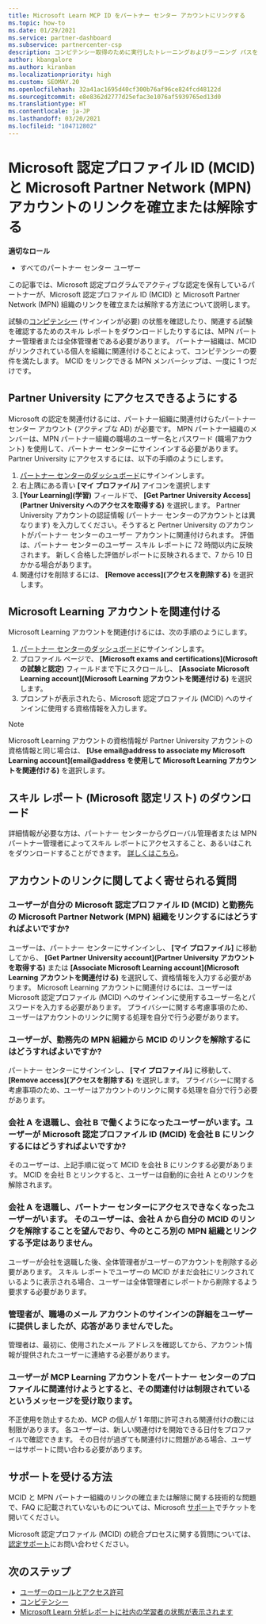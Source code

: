 ```yaml
---
title: Microsoft Learn MCP ID をパートナー センター アカウントにリンクする
ms.topic: how-to
ms.date: 01/29/2021
ms.service: partner-dashboard
ms.subservice: partnercenter-csp
description: コンピテンシー取得のために実行したトレーニングおよびラーニング パスを会社が確認できるように、MCP ID をパートナー センター アカウントに関連付ける方法について説明します。
author: kbangalore
ms.author: kiranban
ms.localizationpriority: high
ms.custom: SEOMAY.20
ms.openlocfilehash: 32a41ac1695d40cf300b76af96ce824fcd48122d
ms.sourcegitcommit: e8e8362d2777d25efac3e1076af5939765ed13d0
ms.translationtype: HT
ms.contentlocale: ja-JP
ms.lasthandoff: 03/20/2021
ms.locfileid: "104712802"
---
```

# <a name="link-or-unlink-a-microsoft-certification-profile-id-mcid-to-a-microsoft-partner-network-mpn-account"></a>Microsoft 認定プロファイル ID (MCID) と Microsoft Partner Network (MPN) アカウントのリンクを確立または解除する

**適切なロール**

- すべてのパートナー センター ユーザー

この記事では、Microsoft 認定プログラムでアクティブな認定を保有しているパートナーが、Microsoft 認定プロファイル ID (MCID) と Microsoft Partner Network (MPN) 組織のリンクを確立または解除する方法について説明します。

試験の[コンピテンシー](https://partner.microsoft.com/pcv/partnership/competencies) (サインインが必要) の状態を確認したり、関連する試験を確認するためのスキル レポートをダウンロードしたりするには、MPN パートナー管理者または全体管理者である必要があります。 パートナー組織は、MCID がリンクされている個人を組織に関連付けることによって、コンピテンシーの要件を満たします。 MCID をリンクできる MPN メンバーシップは、一度に 1 つだけです。

## <a name="get-partner-university-access"></a>Partner University にアクセスできるようにする

Microsoft の認定を関連付けるには、パートナー組織に関連付けらたパートナー センター アカウント (アクティブな AD) が必要です。 MPN パートナー組織のメンバーは、MPN パートナー組織の職場のユーザー名とパスワード (職場アカウント) を使用して、パートナー センターにサインインする必要があります。
Partner University にアクセスするには、以下の手順のようにします。

1. [パートナー センターのダッシュボード](https://partner.microsoft.com/dashboard/)にサインインします。
2. 右上隅にある青い **[マイ プロファイル]** アイコンを選択します
3. **[Your Learning]\(学習\)** フィールドで、 **[Get Partner University Access]\(Partner University へのアクセスを取得する\)** を選択します。 Partner University アカウントの認証情報 (パートナー センターのアカウントとは異なります) を入力してください。そうすると Pertner University のアカウントがパートナー センターのユーザー アカウントに関連付けられます。 評価は、パートナー センターのユーザー スキル レポートに 72 時間以内に反映されます。 新しく合格した評価がレポートに反映されるまで、7 から 10 日かかる場合があります。
4. 関連付けを削除するには、 **[Remove access]\(アクセスを削除する\)** を選択します。

## <a name="associate-a-microsoft-learning-account"></a>Microsoft Learning アカウントを関連付ける

Microsoft Learning アカウントを関連付けるには、次の手順のようにします。 

1. [パートナー センターのダッシュボード](https://partner.microsoft.com/dashboard/)にサインインします。
2. プロファイル ページで、 **[Microsoft exams and certifications]\(Microsoft の試験と認定\)** フィールドまで下にスクロールし、 **[Associate Microsoft Learning account]\(Microsoft Learning アカウントを関連付ける\)** を選択します。
3. プロンプトが表示されたら、Microsoft 認定プロファイル (MCID) へのサインインに使用する資格情報を入力します。

>[!NOTE]
>Microsoft Learning アカウントの資格情報が Partner University アカウントの資格情報と同じ場合は、 **[Use email@address to associate my Microsoft Learning account]\(email@address を使用して Microsoft Learning アカウントを関連付ける\)** を選択します。

## <a name="download-skills-report-microsoft-certification-list"></a>スキル レポート (Microsoft 認定リスト) のダウンロード
詳細情報が必要な方は、パートナー センターからグローバル管理者または MPN パートナー管理者によってスキル レポートにアクセスすること、あるいはこれをダウンロードすることができます。 [詳しくはこちら](./mpn-skills-report.md#view-skills-report-data)。


## <a name="frequently-asked-questions-about-linking-accounts"></a>アカウントのリンクに関してよく寄せられる質問

### <a name="how-can-a-user-link-their-microsoft-certification-profile-id-mcid-with-the-microsoft-partner-network-mpn-organization-they-work-for"></a>ユーザーが自分の Microsoft 認定プロファイル ID (MCID) と勤務先の Microsoft Partner Network (MPN) 組織をリンクするにはどうすればよいですか?

ユーザーは、パートナー センターにサインインし、 **[マイ プロファイル]** に移動してから、 **[Get Partner University account]\(Partner University アカウントを取得する\)** または **[Associate Microsoft Learning account]\(Microsoft Learning アカウントを関連付ける\)** を選択して、資格情報を入力する必要があります。 Microsoft Learning アカウントに関連付けるには、ユーザーは Microsoft 認定プロファイル (MCID) へのサインインに使用するユーザー名とパスワードを入力する必要があります。 プライバシーに関する考慮事項のため、ユーザーはアカウントのリンクに関する処理を自分で行う必要があります。  

### <a name="how-can-a-user-unlink-their-mcid-from-the-mpn-organization-they-work-for"></a>ユーザーが、勤務先の MPN 組織から MCID のリンクを解除するにはどうすればよいですか?

パートナー センターにサインインし、 **[マイ プロファイル]** に移動して、 **[Remove access]\(アクセスを削除する\)** を選択します。 プライバシーに関する考慮事項のため、ユーザーはアカウントのリンクに関する処理を自分で行う必要があります。

### <a name="the-user-left-company-a-and-now-works-for-company-b-how-can-they-link-their-microsoft-certification-profile-id-mcid-with-company-b"></a>会社 A を退職し、会社 B で働くようになったユーザーがいます。ユーザーが Microsoft 認定プロファイル ID (MCID) を会社 B にリンクするにはどうすればよいですか?

そのユーザーは、上記手順に従って MCID を会社 B にリンクする必要があります。 MCID を会社 B とリンクすると、ユーザーは自動的に会社 A とのリンクを解除されます。

### <a name="the-user-left-company-a-and-no-longer-has-access-to-partner-center-they-want-to-unlink-their-mcid-from-company-a-and-are-not-planning-to-link-it-with-another-mpn-organization-at-the-moment"></a>会社 A を退職し、パートナー センターにアクセスできなくなったユーザーがいます。 そのユーザーは、会社 A から自分の MCID のリンクを解除することを望んでおり、今のところ別の MPN 組織とリンクする予定はありません。

ユーザーが会社を退職した後、全体管理者がユーザーのアカウントを削除する必要があります。 スキル レポートでユーザーの MCID がまだ会社にリンクされているように表示される場合、ユーザーは全体管理者にレポートから削除するよう要求する必要があります。

### <a name="the-admin-provided-sign-in-details-for-a-work-email-account-to-a-user-and-they-have-had-no-response"></a>管理者が、職場のメール アカウントのサインインの詳細をユーザーに提供しましたが、応答がありませんでした。

管理者は、最初に、使用されたメール アドレスを確認してから、アカウント情報が提供されたユーザーに連絡する必要があります。

### <a name="a-user-tries-to-associate-their-mcp-learning-account-to-their-profile-in-partner-center-and-receives-a-message-that-their-association-is-limited"></a>ユーザーが MCP Learning アカウントをパートナー センターのプロファイルに関連付けようとすると、その関連付けは制限されているというメッセージを受け取ります。

不正使用を防止するため、MCP の個人が 1 年間に許可される関連付けの数には制限があります。 各ユーザーは、新しい関連付けを開始できる日付をプロファイルで確認できます。 その日付が過ぎても関連付けに問題がある場合、ユーザーはサポートに問い合わる必要があります。  

## <a name="how-to-get-support"></a>サポートを受ける方法

MCID と MPN パートナー組織のリンクの確立または解除に関する技術的な問題で、FAQ に記載されていないものについては、Microsoft [サポート](https://partner.microsoft.com/support)でチケットを開いてください。

Microsoft 認定プロファイル (MCID) の統合プロセスに関する質問については、[認定サポート](https://aka.ms/mcpforum)にお問い合わせください。

## <a name="next-steps"></a>次のステップ

- [ユーザーのロールとアクセス許可](./permissions-overview.md)
- [コンピテンシー](https://partner.microsoft.com/membership/competencies)
- [Microsoft Learn 分析レポートに社内の学習者の状態が表示されます](ms-learn-analytics.md)